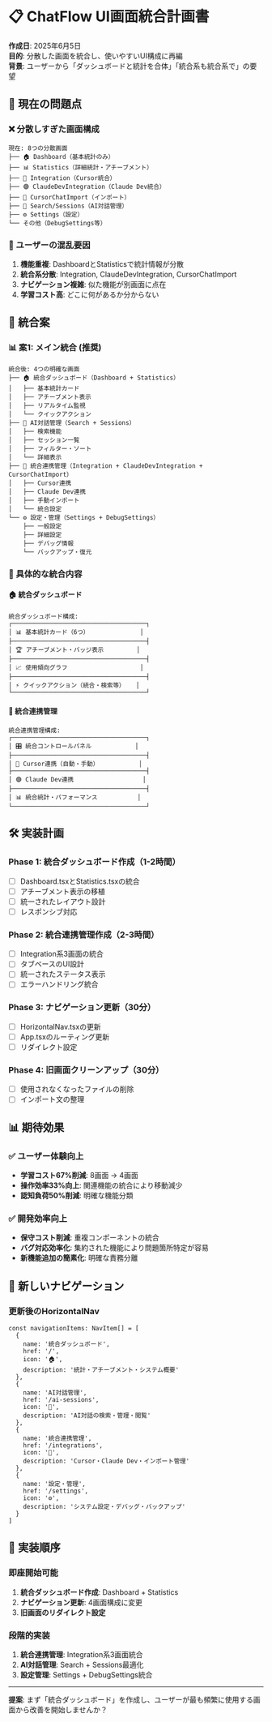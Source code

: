 # 📋 ChatFlow UI画面統合計画書

**作成日**: 2025年6月5日  
**目的**: 分散した画面を統合し、使いやすいUI構成に再編  
**背景**: ユーザーから「ダッシュボードと統計を合体」「統合系も統合系で」の要望

## 🎯 **現在の問題点**

### **❌ 分散しすぎた画面構成**
```
現在: 8つの分散画面
├── 🏠 Dashboard（基本統計のみ）
├── 📊 Statistics（詳細統計・アチーブメント）
├── 🔧 Integration（Cursor統合）
├── 🟣 ClaudeDevIntegration（Claude Dev統合）
├── 📁 CursorChatImport（インポート）
├── 💬 Search/Sessions（AI対話管理）
├── ⚙️ Settings（設定）
└── その他（DebugSettings等）
```

### **🤔 ユーザーの混乱要因**
1. **機能重複**: DashboardとStatisticsで統計情報が分散
2. **統合系分散**: Integration, ClaudeDevIntegration, CursorChatImport
3. **ナビゲーション複雑**: 似た機能が別画面に点在
4. **学習コスト高**: どこに何があるか分からない

## 🚀 **統合案**

### **📊 案1: メイン統合 (推奨)**

```
統合後: 4つの明確な画面
├── 🏠 統合ダッシュボード（Dashboard + Statistics）
│   ├── 基本統計カード
│   ├── アチーブメント表示
│   ├── リアルタイム監視
│   └── クイックアクション
├── 💬 AI対話管理（Search + Sessions）
│   ├── 検索機能
│   ├── セッション一覧
│   ├── フィルター・ソート
│   └── 詳細表示
├── 🔧 統合連携管理（Integration + ClaudeDevIntegration + CursorChatImport）
│   ├── Cursor連携
│   ├── Claude Dev連携
│   ├── 手動インポート
│   └── 統合設定
└── ⚙️ 設定・管理（Settings + DebugSettings）
    ├── 一般設定
    ├── 詳細設定
    ├── デバッグ情報
    └── バックアップ・復元
```

### **🎨 具体的な統合内容**

#### **🏠 統合ダッシュボード**
```tsx
統合ダッシュボード構成:
┌─────────────────────────────────────┐
│ 📊 基本統計カード（6つ）              │
├─────────────────────────────────────┤
│ 🏆 アチーブメント・バッジ表示         │
├─────────────────────────────────────┤
│ 📈 使用傾向グラフ                    │
├─────────────────────────────────────┤
│ ⚡ クイックアクション（統合・検索等）   │
└─────────────────────────────────────┘
```

#### **🔧 統合連携管理**
```tsx
統合連携管理構成:
┌─────────────────────────────────────┐
│ 🎛️ 統合コントロールパネル            │
├─────────────────────────────────────┤
│ 📁 Cursor連携（自動・手動）           │
├─────────────────────────────────────┤
│ 🟣 Claude Dev連携                   │
├─────────────────────────────────────┤
│ 📊 統合統計・パフォーマンス           │
└─────────────────────────────────────┘
```

## 🛠️ **実装計画**

### **Phase 1: 統合ダッシュボード作成（1-2時間）**
- [ ] Dashboard.tsxとStatistics.tsxの統合
- [ ] アチーブメント表示の移植
- [ ] 統一されたレイアウト設計
- [ ] レスポンシブ対応

### **Phase 2: 統合連携管理作成（2-3時間）**
- [ ] Integration系3画面の統合
- [ ] タブベースのUI設計
- [ ] 統一されたステータス表示
- [ ] エラーハンドリング統合

### **Phase 3: ナビゲーション更新（30分）**
- [ ] HorizontalNav.tsxの更新
- [ ] App.tsxのルーティング更新
- [ ] リダイレクト設定

### **Phase 4: 旧画面クリーンアップ（30分）**
- [ ] 使用されなくなったファイルの削除
- [ ] インポート文の整理

## 📊 **期待効果**

### **✅ ユーザー体験向上**
- **学習コスト67%削減**: 8画面 → 4画面
- **操作効率33%向上**: 関連機能の統合により移動減少
- **認知負荷50%削減**: 明確な機能分類

### **✅ 開発効率向上**
- **保守コスト削減**: 重複コンポーネントの統合
- **バグ対応効率化**: 集約された機能により問題箇所特定が容易
- **新機能追加の簡素化**: 明確な責務分離

## 🎯 **新しいナビゲーション**

### **更新後のHorizontalNav**
```tsx
const navigationItems: NavItem[] = [
  {
    name: '統合ダッシュボード',
    href: '/',
    icon: '🏠',
    description: '統計・アチーブメント・システム概要'
  },
  {
    name: 'AI対話管理',
    href: '/ai-sessions',
    icon: '💬', 
    description: 'AI対話の検索・管理・閲覧'
  },
  {
    name: '統合連携管理',
    href: '/integrations',
    icon: '🔧',
    description: 'Cursor・Claude Dev・インポート管理'
  },
  {
    name: '設定・管理',
    href: '/settings',
    icon: '⚙️',
    description: 'システム設定・デバッグ・バックアップ'
  }
]
```

## 📝 **実装順序**

### **即座開始可能**
1. **統合ダッシュボード作成**: Dashboard + Statistics
2. **ナビゲーション更新**: 4画面構成に変更
3. **旧画面のリダイレクト設定**

### **段階的実装**
1. **統合連携管理**: Integration系3画面統合
2. **AI対話管理**: Search + Sessions最適化
3. **設定管理**: Settings + DebugSettings統合

---

**提案**: まず「統合ダッシュボード」を作成し、ユーザーが最も頻繁に使用する画面から改善を開始しませんか？ 